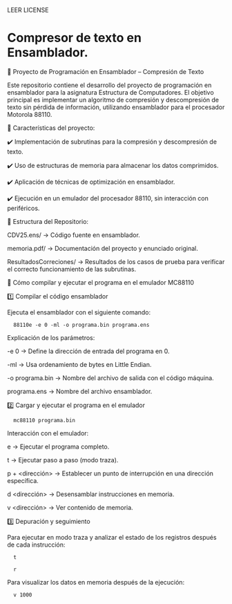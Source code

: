 LEER LICENSE

# Compresor de texto en Ensamblador.
📌 Proyecto de Programación en Ensamblador – Compresión de Texto

Este repositorio contiene el desarrollo del proyecto de programación en ensamblador para la asignatura Estructura de Computadores. El objetivo principal es implementar un algoritmo de compresión y descompresión de texto sin pérdida de información, utilizando ensamblador para el procesador Motorola 88110.

🔹 Características del proyecto:

  ✔️ Implementación de subrutinas para la compresión y descompresión de texto.

  ✔️ Uso de estructuras de memoria para almacenar los datos comprimidos.

  ✔️ Aplicación de técnicas de optimización en ensamblador.

  ✔️ Ejecución en un emulador del procesador 88110, sin interacción con periféricos.



📂 Estructura del Repositorio:

  CDV25.ens/ → Código fuente en ensamblador.

  memoria.pdf/ → Documentación del proyecto y enunciado original.

  ResultadosCorreciones/ → Resultados de los casos de prueba para verificar el correcto funcionamiento de las subrutinas.



🚀 Cómo compilar y ejecutar el programa en el emulador MC88110

  1️⃣ Compilar el código ensamblador

  Ejecuta el ensamblador con el siguiente comando:

      88110e -e 0 -ml -o programa.bin programa.ens


  Explicación de los parámetros:

   -e 0 → Define la dirección de entrada del programa en 0.

   -ml → Usa ordenamiento de bytes en Little Endian.

   -o programa.bin → Nombre del archivo de salida con el código máquina.

   programa.ens → Nombre del archivo ensamblador.



2️⃣ Cargar y ejecutar el programa en el emulador

      mc88110 programa.bin

Interacción con el emulador:

  e → Ejecutar el programa completo.

  t → Ejecutar paso a paso (modo traza).

  p + <dirección> → Establecer un punto de interrupción en una dirección específica.

  d <dirección> → Desensamblar instrucciones en memoria.

  v <dirección> → Ver contenido de memoria.



3️⃣ Depuración y seguimiento

Para ejecutar en modo traza y analizar el estado de los registros después de cada instrucción:

      t
      
      r
      
Para visualizar los datos en memoria después de la ejecución:

      v 1000
